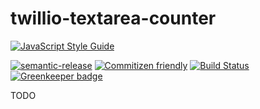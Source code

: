 # twillio-textarea-counter

[![JavaScript Style Guide](https://cdn.rawgit.com/standard/standard/master/badge.svg)](https://github.com/standard/standard)

[![semantic-release](https://img.shields.io/badge/%20%20%F0%9F%93%A6%F0%9F%9A%80-semantic--release-e10079.svg)](https://github.com/semantic-release/semantic-release) [![Commitizen friendly](https://img.shields.io/badge/commitizen-friendly-brightgreen.svg)](http://commitizen.github.io/cz-cli/) [![Build Status](https://travis-ci.org/matteobad/twillio-textarea-counter.svg?branch=master)](https://travis-ci.org/matteobad/twillio-textarea-counter) [![Greenkeeper badge](https://badges.greenkeeper.io/matteobad/twillio-textarea-counter.svg)](https://greenkeeper.io/)

TODO
